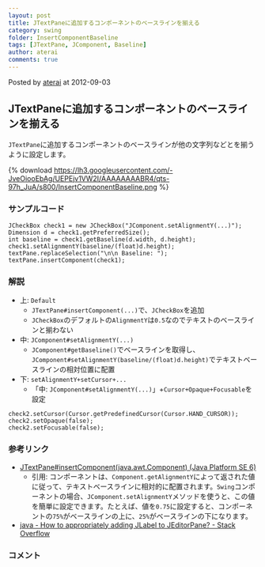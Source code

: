```yaml
---
layout: post
title: JTextPaneに追加するコンポーネントのベースラインを揃える
category: swing
folder: InsertComponentBaseline
tags: [JTextPane, JComponent, Baseline]
author: aterai
comments: true
---
```


Posted by [aterai](http://terai.xrea.jp/aterai.html) at 2012-09-03

## JTextPaneに追加するコンポーネントのベースラインを揃える
`JTextPane`に追加するコンポーネントのベースラインが他の文字列などとを揃うように設定します。


{% download https://lh3.googleusercontent.com/-JveOiooEbAg/UEPEjv1VW2I/AAAAAAAABR4/qts-97h_JuA/s800/InsertComponentBaseline.png %}

### サンプルコード
<pre class="prettyprint"><code>JCheckBox check1 = new JCheckBox("JComponent.setAlignmentY(...)");
Dimension d = check1.getPreferredSize();
int baseline = check1.getBaseline(d.width, d.height);
check1.setAlignmentY(baseline/(float)d.height);
textPane.replaceSelection("\n\n Baseline: ");
textPane.insertComponent(check1);
</code></pre>

### 解説
- 上: `Default`
    - `JTextPane#insertComponent(...)`で、`JCheckBox`を追加
    - `JCheckBox`のデフォルトの`AlignmentY`は`0.5`なのでテキストのベースラインと揃わない
- 中: `JComponent#setAlignmentY(...)`
    - `JComponent#getBaseline()`でベースラインを取得し、`JComponent#setAlignmentY(baseline/(float)d.height)`でテキストベースラインの相対位置に配置
- 下: `setAlignmentY+setCursor+...`
    - 「中: `JComponent#setAlignmentY(...)`」+`Cursor+Opaque+Focusable`を設定

<!-- dummy comment line for breaking list -->

<pre class="prettyprint"><code>check2.setCursor(Cursor.getPredefinedCursor(Cursor.HAND_CURSOR));
check2.setOpaque(false);
check2.setFocusable(false);
</code></pre>

### 参考リンク
- [JTextPane#insertComponent(java.awt.Component) (Java Platform SE 6)](http://docs.oracle.com/javase/jp/6/api/javax/swing/JTextPane.html#insertComponent%28java.awt.Component%29)
    - 引用: コンポーネントは、`Component.getAlignmentY`によって返された値に従って、テキストベースラインに相対的に配置されます。`Swing`コンポーネントの場合、`JComponent.setAlignmentY`メソッドを使うと、この値を簡単に設定できます。たとえば、値を`0.75`に設定すると、コンポーネントの`75%`がベースラインの上に、`25%`がベースラインの下になります。
- [java - How to appropriately adding JLabel to JEditorPane? - Stack Overflow](http://stackoverflow.com/questions/12151158/how-to-appropriately-adding-jlabel-to-jeditorpane)

<!-- dummy comment line for breaking list -->

### コメント
